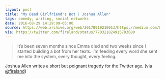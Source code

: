 ```yaml
---
layout: post
title: "My Dead Girlfriend's Bot | Joshua Allen"
tags: comedy, writing, social networks
date: 2016-08-29 14:29:00-05:00
source: https://web.archive.org/web/20170919210013/https://medium.com/@fireland/my-dead-girlfriends-bot-9dc6a2f55ce3
via: https://twitter.com/fireland/status/770321824915783680
---
```


> It’s been seven months since Emma died and two weeks since I started building a bot from her texts. I’m feeding every word she sent me into the system, every thought, every feeling.

Joshua Allen writes [a short but poignant tragedy for the Twitter age](https://web.archive.org/web/20170919210013/https://medium.com/@fireland/my-dead-girlfriends-bot-9dc6a2f55ce3 "My Dead Girlfriend's Bot by Joshua Allen (Fireland)"). (via [@fireland](https://twitter.com/fireland/status/770321824915783680))
